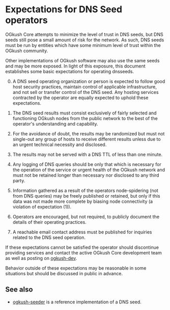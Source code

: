 Expectations for DNS Seed operators
====================================

OGkush Core attempts to minimize the level of trust in DNS seeds,
but DNS seeds still pose a small amount of risk for the network.
As such, DNS seeds must be run by entities which have some minimum
level of trust within the OGkush community.

Other implementations of OGkush software may also use the same
seeds and may be more exposed. In light of this exposure, this
document establishes some basic expectations for operating dnsseeds.

0. A DNS seed operating organization or person is expected to follow good
host security practices, maintain control of applicable infrastructure,
and not sell or transfer control of the DNS seed. Any hosting services
contracted by the operator are equally expected to uphold these expectations.

1. The DNS seed results must consist exclusively of fairly selected and
functioning OGkush nodes from the public network to the best of the
operator's understanding and capability.

2. For the avoidance of doubt, the results may be randomized but must not
single-out any group of hosts to receive different results unless due to an
urgent technical necessity and disclosed.

3. The results may not be served with a DNS TTL of less than one minute.

4. Any logging of DNS queries should be only that which is necessary
for the operation of the service or urgent health of the OGkush
network and must not be retained longer than necessary nor disclosed
to any third party.

5. Information gathered as a result of the operators node-spidering
(not from DNS queries) may be freely published or retained, but only
if this data was not made more complete by biasing node connectivity
(a violation of expectation (1)).

6. Operators are encouraged, but not required, to publicly document the
details of their operating practices.

7. A reachable email contact address must be published for inquiries
related to the DNS seed operation.

If these expectations cannot be satisfied the operator should
discontinue providing services and contact the active OGkush
Core development team as well as posting on
[ogkush-dev](https://groups.google.com/forum/#!forum/ogkush-dev).

Behavior outside of these expectations may be reasonable in some
situations but should be discussed in public in advance.

See also
----------
- [ogkush-seeder](https://github.com/pooler/ogkush-seeder) is a reference implementation of a DNS seed.

